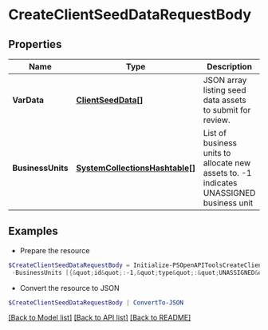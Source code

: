 # CreateClientSeedDataRequestBody
## Properties

Name | Type | Description | Notes
------------ | ------------- | ------------- | -------------
**VarData** | [**ClientSeedData[]**](ClientSeedData.md) | JSON array listing seed data assets to submit for review. | 
**BusinessUnits** | [**SystemCollectionsHashtable[]**](SystemCollectionsHashtable.md) | List of business units to allocate new assets to. -1 indicates UNASSIGNED business unit | [optional] 

## Examples

- Prepare the resource
```powershell
$CreateClientSeedDataRequestBody = Initialize-PSOpenAPIToolsCreateClientSeedDataRequestBody  -VarData [{&quot;title&quot;:&quot;Main Website&quot;,&quot;type&quot;:&quot;subdomain&quot;,&quot;value&quot;:&quot;www.watchTowr.com&quot;},{&quot;title&quot;:&quot;Labs Blog IP&quot;,&quot;type&quot;:&quot;ip&quot;,&quot;value&quot;:&quot;123.123.123.123&quot;}] `
 -BusinessUnits [{&quot;id&quot;:-1,&quot;type&quot;:&quot;UNASSIGNED&quot;}]
```

- Convert the resource to JSON
```powershell
$CreateClientSeedDataRequestBody | ConvertTo-JSON
```

[[Back to Model list]](../README.md#documentation-for-models) [[Back to API list]](../README.md#documentation-for-api-endpoints) [[Back to README]](../README.md)

